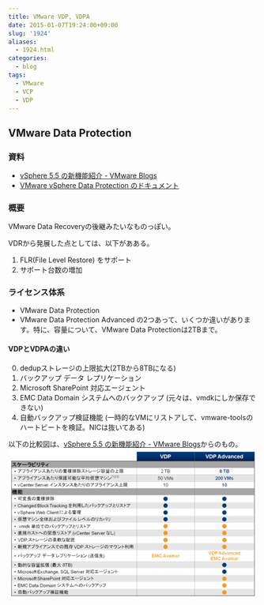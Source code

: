 ```yaml
---
title: VMware VDP, VDPA
date: 2015-01-07T19:24:00+09:00
slug: '1924'
aliases:
  - 1924.html
categories:
  - blog
tags:
  - VMware
  - VCP
  - VDP
---
```



## VMware Data Protection
### 資料
- [vSphere 5.5 の新機能紹介 - VMware Blogs](http://blogs.vmware.com/jp-cim/2013/12/vsphere-55-vdpa.html)
- [VMware vSphere Data Protection のドキュメント](http://www.vmware.com/jp/support/support-resources/pubs/vdr_pubs)

### 概要
VMware Data Recoveryの後継みたいなものっぽい。

VDRから発展した点としては、以下があある。

1. FLR(File Level Restore) をサポート
2. サポート台数の増加

### ライセンス体系

- VMware Data Protection
- VMware Data Protection Advanced
の2つあって、いくつか違いがあります。特に、容量について、VMware Data Protectionは2TBまで。

#### VDPとVDPAの違い
0. dedupストレージの上限拡大(2TBから8TBになる)
1. バックアップ データ レプリケーション
2. Microsoft SharePoint 対応エージェント
3. EMC Data Domain システムへのバックアップ (元々は、vmdkにしか保存できない)
4. 自動バックアップ検証機能 (一時的なVMにリストアして、vmware-toolsのハートビートを検証。NICは抜いてある)

以下の比較図は、[vSphere 5.5 の新機能紹介 - VMware Blogs](http://blogs.vmware.com/jp-cim/2013/12/vsphere-55-vdpa.html)からのもの。
![VDP と VDPAの違いの表](/images/2014/vpd_vdpa.png)


